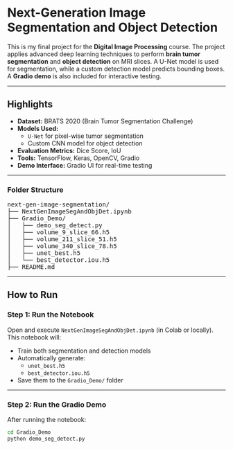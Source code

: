 # Next-Generation Image Segmentation and Object Detection

This is my final project for the **Digital Image Processing** course. The project applies advanced deep learning techniques to perform **brain tumor segmentation** and **object detection** on MRI slices. A U-Net model is used for segmentation, while a custom detection model predicts bounding boxes. A **Gradio demo** is also included for interactive testing.

---

## Highlights

- **Dataset:** BRATS 2020 (Brain Tumor Segmentation Challenge)  
- **Models Used:**
  - `U-Net` for pixel-wise tumor segmentation
  - Custom CNN model for object detection
- **Evaluation Metrics:** Dice Score, IoU
- **Tools:** TensorFlow, Keras, OpenCV, Gradio
- **Demo Interface:** Gradio UI for real-time testing

---
###  Folder Structure

<pre>
next-gen-image-segmentation/
├── NextGenImageSegAndObjDet.ipynb
├── Gradio_Demo/
│   ├── demo_seg_detect.py
│   ├── volume_9_slice_66.h5
│   ├── volume_211_slice_51.h5
│   ├── volume_340_slice_78.h5
│   ├── unet_best.h5
│   └── best_detector.iou.h5
├── README.md
</pre>

---
## How to Run

### Step 1: Run the Notebook

Open and execute `NextGenImageSegAndObjDet.ipynb` (in Colab or locally).  
This notebook will:
- Train both segmentation and detection models
- Automatically generate:
  - `unet_best.h5`
  - `best_detector.iou.h5`
- Save them to the `Gradio_Demo/` folder

---

### Step 2: Run the Gradio Demo

After running the notebook:

```bash
cd Gradio_Demo
python demo_seg_detect.py
